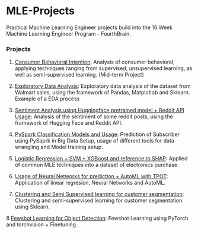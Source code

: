 # MLE-Projects
Practical Machine Learning Engineer projects build into the 16 Week Machine Learning Engineer Program - FourthBrain.

### Projects

1) [Consumer Behavioral Intention](./notebooks/ConsumerBehavioralIntention.ipynb): Analysis of consumer behavioral, applying techniques ranging from supervised, unsupervised learning, as well as semi-supervised learning. (Mid-term Project)

2) [Exploratory Data Analysis](./notebooks/walmart-sales-data.ipynb): Exploratory data analysis of the dataset from Walmart sales, using the framework of Pandas, Matplotlob and Sklearn. Example of a EDA process

3) [Sentiment Analysis using Huggingface pretrained model + Reddit API Usage](./notebooks/analyze-sentiment-subreddit.ipynb): Analysis of the sentiment of some reddit posts, using the framework of Hugging Face and Reddit API.

4) [PySpark Classification Models and Usage](./notebooks/subscription-prediction.ipynb): Prediction of Subscriber using PySaprk in Big Data Setup, usage of different tools for data wrangling and Model training setup.

5) [Logistic Regression + SVM + XGBoost and reference to SHAP](./notebooks/electronics-purchase-prediction.ipynb): Applied of common MLE techniques into a dataset of electronics purchase.

6) [Usage of Neural Networks for prediction + AutoML with TPOT](./notebooks/fuel_efficiency.ipynb): Application of linear regresion, Neural Networks and AutoML.

7) [Clustering and Semi Supervised learning for customer segmentation](./notebooks/new-product-launch.ipynb): Clustering and semi-supervised learning for customer segmentation using Sklearn.

8 [Fewshot Learning for Object Detection](./notebooks/few_shot_object_detection.ipynb): Fewshot Learning using PyTorch and torchvision + Finetuning .